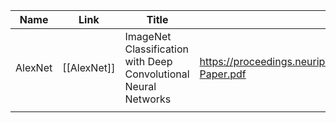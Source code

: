 
| Name    | Link        | Title                                                           | Paper                                                                                                 |
| ------- | ----------- | --------------------------------------------------------------- | ----------------------------------------------------------------------------------------------------- |
| AlexNet | [[AlexNet]] | ImageNet Classification with Deep Convolutional Neural Networks | https://proceedings.neurips.cc/paper_files/paper/2012/file/c399862d3b9d6b76c8436e924a68c45b-Paper.pdf |
|         |             |                                                                 |                                                                                                       |
